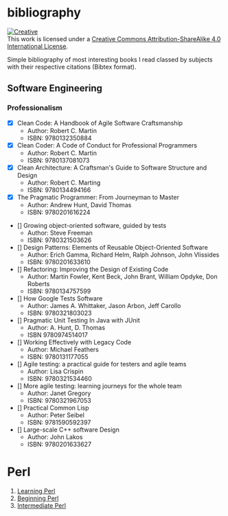 # bibliography

<a rel=license href=http://creativecommons.org/licenses/by-sa/4.0/><img alt=Creative Commons License style=border-width:0 src=https://i.creativecommons.org/l/by-sa/4.0/88x31.png /></a><br />This work is licensed under a <a rel=license href=http://creativecommons.org/licenses/by-sa/4.0/>Creative Commons Attribution-ShareAlike 4.0 International License</a>.

Simple bibliography of most interesting books I read classed by subjects with their respective citations (Bibtex format).

## Software Engineering
### Professionalism
- [x] Clean Code: A Handbook of Agile Software Craftsmanship
    - Author: Robert C. Martin
    - ISBN: 9780132350884
- [x] Clean Coder: A Code of Conduct for Professional Programmers
    - Author: Robert C. Martin
    - ISBN: 9780137081073
- [x] Clean Architecture: A Craftsman's Guide to Software Structure and Design
    - Author: Robert C. Marting
    - ISBN: 9780134494166
- [x] The Pragmatic Programmer: From Journeyman to Master
    - Author: Andrew Hunt, David Thomas
    - ISBN: 9780201616224
- [] Growing object-oriented software, guided by tests
    - Author: Steve Freeman
    - ISBN: 9780321503626
- [] Design Patterns: Elements of Reusable Object-Oriented Software
    - Author: Erich Gamma, Richard Helm, Ralph Johnson, John Vlissides
    - ISBN: 9780201633610
- [] Refactoring: Improving the Design of Existing Code
    - Author: Martin Fowler, Kent Beck, John Brant, William Opdyke, Don Roberts
    - ISBN: 9780134757599
- [] How Google Tests Software
    - Author: James A. Whittaker, Jason Arbon, Jeff Carollo
    - ISBN: 9780321803023
- [] Pragmatic Unit Testing In Java with JUnit
    - Author: A. Hunt, D. Thomas
    - ISBN 9780974514017
- [] Working Effectively with Legacy Code
    - Author: Michael Feathers
    - ISBN: 9780131177055
- [] Agile testing: a practical guide for testers and agile teams
    - Author: Lisa Crispin
    - ISBN: 9780321534460
- [] More agile testing: learning journeys for the whole team
    - Author: Janet Gregory
    - ISBN: 9780321967053
- [] Practical Common Lisp
    - Author: Peter Seibel
    - ISBN: 9781590592397
- [] Large-scale C++ software Design
    - Author: John Lakos
    - ISBN: 9780201633627

# Perl
1. [Learning Perl](http://shop.oreilly.com/product/9780596520113.do)
1. [Beginning Perl](http://www.perl.org/books/beginning-perl/)
1. [Intermediate Perl](http://shop.oreilly.com/product/9780596102067.do)
